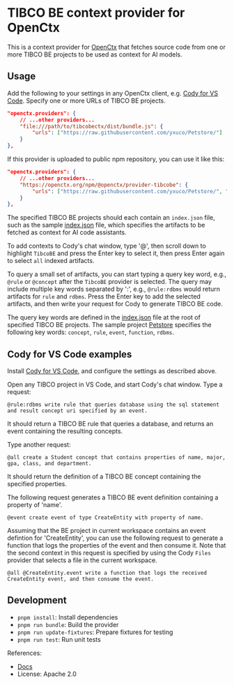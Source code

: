 # TIBCO BE context provider for OpenCtx

This is a context provider for [OpenCtx](https://openctx.org) that fetches source code from one or more TIBCO BE projects to be used as context for AI models.

## Usage

Add the following to your settings in any OpenCtx client, e.g. [Cody for VS Code](https://sourcegraph.com/cody).  Specify one or more URLs of TIBCO BE projects.

```json
"openctx.providers": {
    // ...other providers...
    "file:///path/to/tibcobectx/dist/bundle.js": {
        "urls": ["https://raw.githubusercontent.com/yxuco/Petstore/"]
    }
},
```

If this provider is uploaded to public npm repository, you can use it like this:

```json
"openctx.providers": {
    // ...other providers...
    "https://openctx.org/npm/@openctx/provider-tibcobe": {
        "urls": ["https://raw.githubusercontent.com/yxuco/Petstore/", "https://raw.githubusercontent.com/tibco/Sample/"]
    }
},
```

The specified TIBCO BE projects should each contain an `index.json` file, such as the sample [index.json](./__fixtures__/yxuco/Petstore/index.json) file, which specifies the artifacts to be fetched as context for AI code assistants.

To add contexts to Cody's chat window, type '@', then scroll down to highlight `TibcoBE` and press the Enter key to select it, then press Enter again to select `all` indexed artifacts.

To query a small set of artifacts, you can start typing a query key word, e.g., `@rule` or `@concept` after the `TibcoBE` provider is selected.  The query may include multiple key words separated by ':', e.g., `@rule:rdbms` would return artifacts for `rule` and `rdbms`.  Press the Enter key to add the selected artifacts, and then write your request for Cody to generate TIBCO BE code.

The query key words are defined in the [index.json](./__fixtures__/yxuco/Petstore/index.json) file at the root of specified TIBCO BE projects.  The sample project [Petstore](https://github.com/yxuco/Petstore/blob/main/index.json) specifies the following key words: `concept`, `rule`, `event`, `function`, `rdbms`.

## Cody for VS Code examples

Install [Cody for VS Code](https://sourcegraph.com/cody), and configure the settings as described above.

Open any TIBCO project in VS Code, and start Cody's chat window.  Type a request:

```
@rule:rdbms write rule that queries database using the sql statement and result concept uri specified by an event.
```

It should return a TIBCO BE rule that queries a database, and returns an event containing the resulting concepts.

Type another request:

```
@all create a Student concept that contains properties of name, major, gpa, class, and department.
```

It should return the definition of a TIBCO BE concept containing the specified properties.

The following request generates a TIBCO BE event definition containing a property of 'name'.

```
@event create event of type CreateEntity with property of name.
```

Assuming that the BE project in current workspace contains an event defintion for 'CreateEntity', you can use the following request to generate a function that logs the properties of the event and then consume it.  Note that the second context in this request is specified by using the Cody `Files` provider that selects a file in the current workspace.

```
@all @CreateEntity.event write a function that logs the received CreateEntity event, and then consume the event.
```

## Development

* `pnpm install`: Install dependencies
* `pnpm run bundle`: Build the provider
* `pnpm run update-fixtures`: Prepare fixtures for testing
* `pnpm run test`: Run unit tests

References:
- [Docs](https://openctx.org/docs/creating-a-provider)
- License: Apache 2.0
